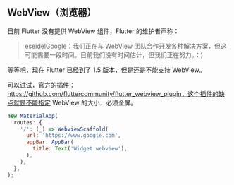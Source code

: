 
## WebView（浏览器）
目前 Flutter 没有提供 WebView 组件，Flutter 的维护者声称：

> eseidelGoogle：我们正在与 WebView 团队合作开发各种解决方案，但这可能需要一段时间。目前我们没有时间估计，但我们正在努力。：)

等等吧，现在 Flutter 已经到了 1.5 版本，但是还是不能支持 WebView。

可以试试，官方的插件：https://github.com/fluttercommunity/flutter_webview_plugin，这个插件的缺点就是不能指定 WebView 的大小，必须全屏。

```js
new MaterialApp(
  routes: {
    '/': (_) => WebviewScaffold(
      url: 'https://www.google.com',
      appBar: AppBar(
        title: Text('Widget webview'),
      ),
    ),
  },
);
```
